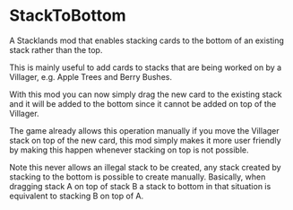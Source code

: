 # StackToBottom

A Stacklands mod that enables stacking cards to the bottom of an existing stack rather than the top.

This is mainly useful to add cards to stacks that are being worked on by a Villager, e.g. Apple Trees and Berry Bushes.

With this mod you can now simply drag the new card to the existing stack and it will be added to the bottom since it cannot be added
on top of the Villager.

The game already allows this operation manually if you move the Villager stack on top of the new card, this mod simply makes it
more user friendly by making this happen whenever stacking on top is not possible.

Note this never allows an illegal stack to be created, any stack created by stacking to the bottom is possible to create manually.
Basically, when dragging stack A on top of stack B a stack to bottom in that situation is equivalent to stacking B on top of A.
